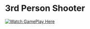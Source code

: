 # 3rd Person Shooter
[![Watch GamePlay Here](https://github.com/cristidana/3rd-part-shooter/assets/47077247/ac7a2fac-81ab-4fa1-ae3a-4daf5bc5a664)](https://www.youtube.com/watch?v=9qkmE1mAwgE)

